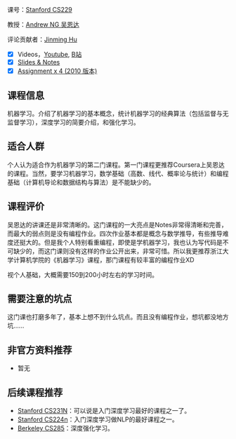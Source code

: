 课号：[Stanford CS229](http://cs229.stanford.edu/)

教授：[Andrew NG 吴恩达](https://www.linkedin.com/in/andrewyng/)

评论贡献者：[Jinming Hu](https://conanhujinming.github.io/)

- [x] Videos，[Youtube](https://www.youtube.com/watch?v=jGwO_UgTS7I&list=PLoROMvodv4rMiGQp3WXShtMGgzqpfVfbU), [B站](https://search.bilibili.com/all?keyword=cs229&from_source=webtop_search&spm_id_from=333.851)
- [x] [Slides & Notes](http://cs229.stanford.edu/syllabus-spring2021.html)
- [x] [Assignment x 4 (2010 版本)](https://see.stanford.edu/Course/CS229)

## 课程信息

机器学习。介绍了机器学习的基本概念，统计机器学习的经典算法（包括监督与无监督学习），深度学习的简要介绍，和强化学习。

## 适合人群

个人认为适合作为机器学习的第二门课程。第一门课程更推荐Coursera上吴恩达的课程。当然，要学习机器学习，数学基础（高数、线代、概率论与统计）和编程基础（计算机导论和数据结构与算法）是不能缺少的。

## 课程评价

吴恩达的讲课还是非常清晰的。这门课程的一大亮点是Notes非常得清晰和完善，而最大的弱点则是没有编程作业。四次作业基本都是概念与数学推导，有些推导难度还挺大的。但是我个人特别看重编程，即使是学机器学习，我也认为写代码是不可缺少的，而这门课则没有这样的作业公开出来，非常可惜。所以我更推荐浙江大学计算机学院的《机器学习》课程，那门课程有较丰富的编程作业XD

视个人基础，大概需要150到200小时左右的学习时间。

## 需要注意的坑点

这门课也打磨多年了，基本上想不到什么坑点。而且没有编程作业，想坑都没地方坑......

## 非官方资料推荐

- 暂无

## 后续课程推荐

- [Stanford CS231N](https://conanhujinming.github.io/comments-for-awesome-courses/%E4%BA%BA%E5%B7%A5%E6%99%BA%E8%83%BD/StanfordCS231N%E6%B7%B1%E5%BA%A6%E5%AD%A6%E4%B9%A0/)：可以说是入门深度学习最好的课程之一了。
- [Stanford CS224n](http://web.stanford.edu/class/cs224n/)：入门深度学习做NLP的最好课程之一。
- [Berkeley CS285](http://rll.berkeley.edu/deeprlcourse/)：深度强化学习。
